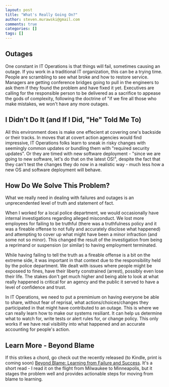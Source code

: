 ```yaml
---
layout: post
title: "What's Really Going On?"
author: steven.murawski@gmail.com
comments: true
categories: []
tags: []
---
```


## Outages

One constant in IT Operations is that things will fail, sometimes causing an outage.  If you work in a traditional IT organization, this can be a trying time.  People are scrambling to see what broke and how to restore service.  Managers are getting conference bridges going to pull in the engineers to ask them if they found the problem and have fixed it yet.  Executives are calling for the responsible person to be delivered as a sacrifice to appease the gods of complexity, following the doctrine of "if we fire all those who make mistakes, we won't have any more outages.

## I Didn't Do It (and If I Did, "He" Told Me To)

All this environment does is make one effecient at covering one's backside or their tracks.  In moves that at covert action agencies would find impressive, IT Operations folks learn to sneak in risky changes with seemingly common updates or bundling them with "required security updates".  Or they are timed with new software deployment - "since we are going to new software, let's do that on the latest OS!", despite the fact that they can't test the changes they do now in a realistic way - much less how a new OS and software deployment will behave.

## How Do We Solve This Problem?

What we really need in dealing with failures and outages is an unprecendented level of truth and statement of fact.  

When I worked for a local police department, we would occasionally have internal investigations regarding alleged misconduct.  We lost more employees for failing to be truthful (there was a truthfulness policy and it was a fireable offense to not fully and accurately disclose what happened) and attempting to cover up what might have been a minor infraction (and some not so minor).  This changed the result of the investigation from being a reprimand or suspension (or similar) to having employment terminated.

While having failing to tell the truth as a fireable offense is a bit on the extreme side, it was important in that context due to the responsibility held by the police department.  We dealt with issues where people might be exposeed to fines, have their liberty constrained (arrest), possibly even lose their life.  The stakes don't get much higher and being able to look at what really happened is critical for an agency and the public it served to have a level of confidence and trust.

In IT Operations, we need to put a premimium on having everyone be able to share, without fear of reprisal, what actions/choices/changes they participated in that might have contributed to an outage.  This is where we can really learn how to make our systems resiliant.  It can help us determine what to watch for, write tests or alert rules for, or change policy.  This only works if we have real visibility into what happened and an accurate accounting for people's action.

## Learn More - Beyond Blame

If this strikes a chord, go check out the recently released (to Kindle, print is coming soon) [Beyond Blame: Learning from Failure and Success](http://www.amazon.com/Beyond-Blame-Learning-Failure-Success-ebook/dp/B016CJ5HUA).  It's a short read - I read it on the flight from Milwaukee to Minneapolis, but it stages the problem well and provides actionable steps for moving from blame to learning.
